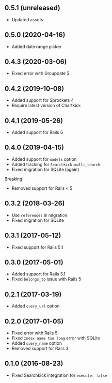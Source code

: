 ## 0.5.1 (unreleased)

- Updated assets

## 0.5.0 (2020-04-16)

- Added date range picker

## 0.4.3 (2020-03-06)

- Fixed error with Groupdate 5

## 0.4.2 (2019-10-08)

- Added support for Sprockets 4
- Require latest version of Chartkick

## 0.4.1 (2019-05-26)

- Added support for Rails 6

## 0.4.0 (2019-04-15)

- Added support for `models` option
- Added tracking for `Searchkick.multi_search`
- Fixed migration for SQLite (again)

Breaking

- Removed support for Rails < 5

## 0.3.2 (2018-03-26)

- Use `references` in migration
- Fixed migration for SQLite

## 0.3.1 (2017-05-12)

- Fixed support for Rails 5.1

## 0.3.0 (2017-05-01)

- Added support for Rails 5.1
- Fixed `belongs_to` issue with Rails 5

## 0.2.1 (2017-03-19)

- Added `query_url` option

## 0.2.0 (2017-01-05)

- Fixed error with Rails 5
- Fixed `Index name too long` error with SQLite
- Added `query_name` option
- Removed support for Rails 3

## 0.1.0 (2016-08-23)

- Fixed Searchkick integration for `execute: false`
